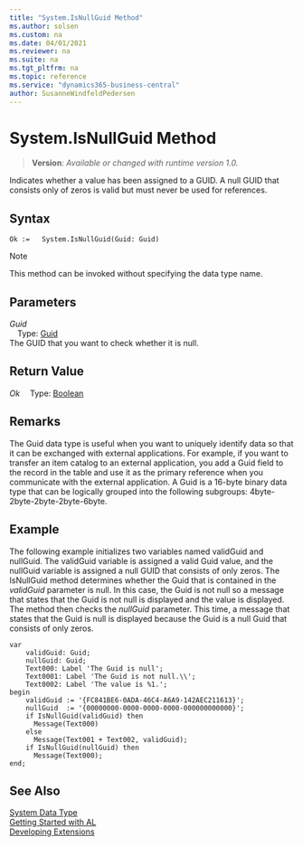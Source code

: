 ```yaml
---
title: "System.IsNullGuid Method"
ms.author: solsen
ms.custom: na
ms.date: 04/01/2021
ms.reviewer: na
ms.suite: na
ms.tgt_pltfrm: na
ms.topic: reference
ms.service: "dynamics365-business-central"
author: SusanneWindfeldPedersen
---
```

[//]: # (START>DO_NOT_EDIT)
[//]: # (IMPORTANT:Do not edit any of the content between here and the END>DO_NOT_EDIT.)
[//]: # (Any modifications should be made in the .xml files in the ModernDev repo.)
# System.IsNullGuid Method
> **Version**: _Available or changed with runtime version 1.0._

Indicates whether a value has been assigned to a GUID. A null GUID that consists only of zeros is valid but must never be used for references.


## Syntax
```
Ok :=   System.IsNullGuid(Guid: Guid)
```
> [!NOTE]
> This method can be invoked without specifying the data type name.
## Parameters
*Guid*  
&emsp;Type: [Guid](../guid/guid-data-type.md)  
The GUID that you want to check whether it is null.  


## Return Value
*Ok*
&emsp;Type: [Boolean](../boolean/boolean-data-type.md)



[//]: # (IMPORTANT: END>DO_NOT_EDIT)

## Remarks

The Guid data type is useful when you want to uniquely identify data so that it can be exchanged with external applications. For example, if you want to transfer an item catalog to an external application, you add a Guid field to the record in the table and use it as the primary reference when you communicate with the external application. A Guid is a 16-byte binary data type that can be logically grouped into the following subgroups: 4byte-2byte-2byte-2byte-6byte.  
  
## Example

The following example initializes two variables named validGuid and nullGuid. The validGuid variable is assigned a valid Guid value, and the nullGuid variable is assigned a null GUID that consists of only zeros. The IsNullGuid method determines whether the Guid that is contained in the *validGuid* parameter is null. In this case, the Guid is not null so a message that states that the Guid is not null is displayed and the value is displayed. The method then checks the *nullGuid* parameter. This time, a message that states that the Guid is null is displayed because the Guid is a null Guid that consists of only zeros. 
 
```al
var
    validGuid: Guid;
    nullGuid: Guid;
    Text000: Label 'The Guid is null';
    Text0001: Label 'The Guid is not null.\\';
    Text0002: Label 'The value is %1.';
begin
    validGuid := '{FC841BE6-0ADA-46C4-A6A9-142AEC211613}';  
    nullGuid  := '{00000000-0000-0000-0000-000000000000}';        
    if IsNullGuid(validGuid) then  
      Message(Text000)  
    else   
      Message(Text001 + Text002, validGuid);  
    if IsNullGuid(nullGuid) then  
      Message(Text000);  
end;
```  

## See Also

[System Data Type](system-data-type.md)  
[Getting Started with AL](../../devenv-get-started.md)  
[Developing Extensions](../../devenv-dev-overview.md)